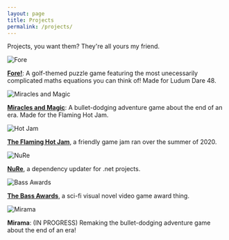 ```yaml
---
layout: page
title: Projects
permalink: /projects/
---
```


Projects, you want them? They're all yours my friend.

![Fore](/images/fore.png)

**[Fore!](https://theblondebass.itch.io/fore)**: A golf-themed puzzle game featuring the most unecessarily complicated maths equations you can think of! Made for Ludum Dare 48.

![Miracles and Magic](/images/miraclesandmagic.png)

**[Miracles and Magic](/miracles-and-magic)**: A bullet-dodging adventure game about the end of an era. Made for the Flaming Hot Jam.

![Hot Jam](/images/jam.png)

**[The Flaming Hot Jam](https://itch.io/jam/flamin-hot-jam)**, a friendly game jam ran over the summer of 2020.

![NuRe](/images/nure.png)

**[NuRe](https://github.com/comagnan/nure)**, a dependency updater for .net projects.

![Bass Awards](/images/bassawards.png)

**[The Bass Awards](https://theblondebass.itch.io/the-bass-awards)**, a sci-fi visual novel video game award thing.

![Mirama](/images/mirama.png)

**Mirama**: (IN PROGRESS) Remaking the bullet-dodging adventure game about the end of an era!
